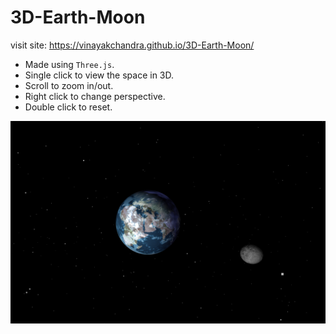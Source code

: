 # 3D-Earth-Moon

visit site: https://vinayakchandra.github.io/3D-Earth-Moon/

- Made using `Three.js`.
- Single click to view the space in 3D.
- Scroll to zoom in/out.
- Right click to change perspective.
- Double click to reset.

![img](img.png)
